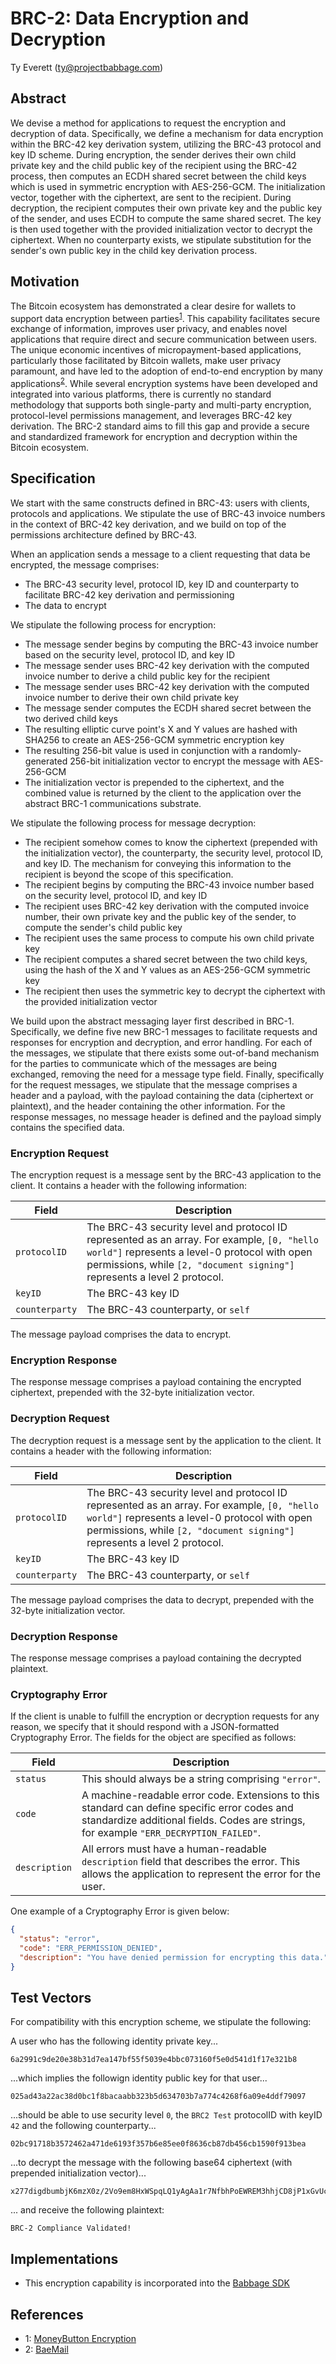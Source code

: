 # BRC-2: Data Encryption and Decryption

Ty Everett (ty@projectbabbage.com)

## Abstract

We devise a method for applications to request the encryption and decryption of data. Specifically, we define a mechanism for data encryption within the BRC-42 key derivation system, utilizing the BRC-43 protocol and key ID scheme. During encryption, the sender derives their own child private key and the child public key of the recipient using the BRC-42 process, then computes an ECDH shared secret between the child keys which is used in symmetric encryption with AES-256-GCM. The initialization vector, together with the ciphertext, are sent to the recipient. During decryption, the recipient computes their own private key and the public key of the sender, and uses ECDH to compute the same shared secret. The key is then used together with the provided initialization vector to decrypt the ciphertext. When no counterparty exists, we stipulate substitution for the sender's own public key in the child key derivation process.

## Motivation

The Bitcoin ecosystem has demonstrated a clear desire for wallets to support data encryption between parties<sup>[1](#footnote-1)</sup>. This capability facilitates secure exchange of information, improves user privacy, and enables novel applications that require direct and secure communication between users. The unique economic incentives of micropayment-based applications, particularly those facilitated by Bitcoin wallets, make user privacy paramount, and have led to the adoption of end-to-end encryption by many applications<sup>[2](#footnote-2)</sup>. While several encryption systems have been developed and integrated into various platforms, there is currently no standard methodology that supports both single-party and multi-party encryption, protocol-level permissions management, and leverages BRC-42 key derivation. The BRC-2 standard aims to fill this gap and provide a secure and standardized framework for encryption and decryption within the Bitcoin ecosystem.

## Specification

We start with the same constructs defined in BRC-43: users with clients, protocols and applications. We stipulate the use of BRC-43 invoice numbers in the context of BRC-42 key derivation, and we build on top of the permissions architecture defined by BRC-43.

When an application sends a message to a client requesting that data be encrypted, the message comprises:
- The BRC-43 security level, protocol ID, key ID and counterparty to facilitate BRC-42 key derivation and permissioning
- The data to encrypt

We stipulate the following process for encryption:
- The message sender begins by computing the BRC-43 invoice number based on the security level, protocol ID, and key ID
- The message sender uses BRC-42 key derivation with the computed invoice number to derive a child public key for the recipient
- The message sender uses BRC-42 key derivation with the computed invoice number to derive their own child private key
- The message sender computes the ECDH shared secret between the two derived child keys
- The resulting elliptic curve point's X and Y values are hashed with SHA256 to create an AES-256-GCM symmetric encryption key
- The resulting 256-bit value is used in conjunction with a randomly-generated 256-bit initialization vector to encrypt the message with AES-256-GCM
- The initialization vector is prepended to the ciphertext, and the combined value is returned by the client to the application over the abstract BRC-1 communications substrate.

We stipulate the following process for message decryption:
- The recipient somehow comes to know the ciphertext (prepended with the initialization vector), the counterparty, the security level, protocol ID, and key ID. The mechanism for conveying this information to the recipient is beyond the scope of this specification.
- The recipient begins by computing the BRC-43 invoice number based on the security level, protocol ID, and key ID
- The recipient uses BRC-42 key derivation with the computed invoice number, their own private key and the public key of the sender, to compute the sender's child public key
- The recipient uses the same process to compute his own child private key
- The recipient computes a shared secret between the two child keys, using the hash of the X and Y values as an AES-256-GCM symmetric key
- The recipient then uses the symmetric key to decrypt the ciphertext with the provided initialization vector

We build upon the abstract messaging layer first described in BRC-1. Specifically, we define five new BRC-1 messages to facilitate requests and responses for encryption and decryption, and error handling. For each of the messages, we stipulate that there exists some out-of-band mechanism for the parties to communicate which of the messages are being exchanged, removing the need for a message type field. Finally, specifically for the request messages, we stipulate that the message comprises a header and a payload, with the payload containing the data (ciphertext or plaintext), and the header containing the other information. For the response messages, no message header is defined and the payload simply contains the specified data.

### Encryption Request

The encryption request is a message sent by the BRC-43 application to the client. It contains a header with the following information:

Field          | Description
---------------|-------------------------
`protocolID`   | The BRC-43 security level and protocol ID represented as an array. For example, `[0, "hello world"]` represents a level-0 protocol with open permissions, while `[2, "document signing"]` represents a level 2 protocol.
`keyID`        | The BRC-43 key ID
`counterparty` | The BRC-43 counterparty, or `self`

The message payload comprises the data to encrypt.

### Encryption Response

The response message comprises a payload containing the encrypted ciphertext, prepended with the 32-byte initialization vector.

### Decryption Request

The decryption request is a message sent by the application to the client. It contains a header with the following information:

Field          | Description
---------------|-------------------------
`protocolID`   | The BRC-43 security level and protocol ID represented as an array. For example, `[0, "hello world"]` represents a level-0 protocol with open permissions, while `[2, "document signing"]` represents a level 2 protocol.
`keyID`        | The BRC-43 key ID
`counterparty` | The BRC-43 counterparty, or `self`

The message payload comprises the data to decrypt, prepended with the 32-byte initialization vector.

### Decryption Response

The response message comprises a payload containing the decrypted plaintext.

### Cryptography Error

If the client is unable to fulfill the encryption or decryption requests for any reason, we specify that it should respond with a JSON-formatted Cryptography Error. The fields for the object are specified as follows:

Field         | Description
--------------|--------------------------
`status`      | This should always be a string comprising `"error"`.
`code`        | A machine-readable error code. Extensions to this standard can define specific error codes and standardize additional fields. Codes are strings, for example `"ERR_DECRYPTION_FAILED"`.
`description` | All errors must have a human-readable `description` field that describes the error. This allows the application to represent the error for the user.

One example of a Cryptography Error is given below:

```json
{
  "status": "error",
  "code": "ERR_PERMISSION_DENIED",
  "description": "You have denied permission for encrypting this data."
}
```

## Test Vectors

For compatibility with this encryption scheme, we stipulate the following:

A user who has the following identity private key...

```
6a2991c9de20e38b31d7ea147bf55f5039e4bbc073160f5e0d541d1f17e321b8
```

...which implies the followign identity public key for that user...

```
025ad43a22ac38d0bc1f8bacaabb323b5d634703b7a774c4268f6a09e4ddf79097
```

...should be able to use security level `0`, the `BRC2 Test` protocolID with keyID `42` and the following counterparty...

```
02bc91718b3572462a471de6193f357b6e85ee0f8636cb87db456cb1590f913bea
```

...to decrypt the message with the following base64 ciphertext (with prepended initialization vector)...

```
x277digdbumbjK6mzX0z/2Vo9em8HxWSpqLQ1yAgAa1r7NfbhPoEWREM3hhjCD8jP1xGvUcp31mw9SzO5TDr5eiKxKivuvHeVAnr
```

... and receive the following plaintext:

```
BRC-2 Compliance Validated!
```

## Implementations

- This encryption capability is incorporated into the [Babbage SDK](https://github.com/p2ppsr/babbage-sdk)

## References

- <a name="footnote-1">1</a>: [MoneyButton Encryption](https://github.com/moneybutton/docs/blob/master/docs/mb-encryption.md)
- <a name="footnote-2">2</a>: [BaeMail](https://baemail.me/)
